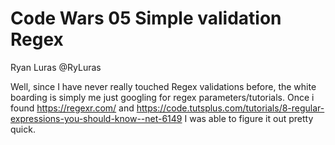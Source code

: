 # Code Wars 05 Simple validation Regex 
Ryan Luras @RyLuras

Well, since I have never really touched Regex validations before, the white boarding is simply me just googling for regex parameters/tutorials. Once i found https://regexr.com/ and https://code.tutsplus.com/tutorials/8-regular-expressions-you-should-know--net-6149
I was able to figure it out pretty quick.